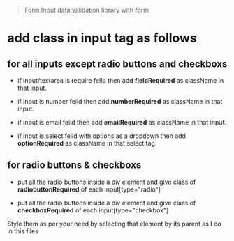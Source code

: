 > Form Input data validation library with form

# add class in input tag as follows

## for all inputs except radio buttons and checkboxs
- if input/textarea is require feild then add **fieldRequired** as className in that input.

- if input is number feild then add **numberRequired** as className in that input.

- if input is email feild then add **emailRequired** as className in that input.

- if input is select feild with options as a dropdown then add **optionRequired** as className in that select tag.

## for radio buttons & checkboxs
- put all the radio buttons inside a div element and give class of **radiobuttonRequired** of each input[type="radio"]

- put all the radio buttons inside a div element and give class of **checkboxRequired** of each input[type="checkbox"]


Style them as per your need by selecting that element by its parent as I do in this files